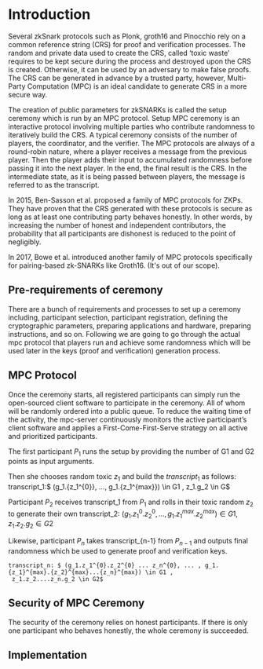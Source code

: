 
# Introduction
 Several zkSnark protocols such as Plonk, groth16 and Pinocchio rely on a common reference string (CRS) for proof and verification processes. The random and private data used to create the CRS, called ‘toxic waste’ requires to be kept secure during the process and destroyed upon the CRS is created. Otherwise, it can be used by an adversary to make false proofs. The CRS can be generated in advance by a trusted party, however, Multi-Party Computation (MPC) is an ideal candidate to generate CRS in a more secure way. 
 
The creation of public parameters for zkSNARKs is called the setup ceremony which is run by an MPC protocol. 
Setup MPC ceremony is an interactive protocol involving multiple parties who contribute randomness to iteratively build the CRS. A typical ceremony consists of the number of players, the coordinator, and the verifier. The MPC protocols are always of a round-robin nature, where a player receives a  message from the previous player. Then the player adds their input to accumulated randomness before passing it into the next player. In the end, the final result is the CRS. In the intermediate state, as it is being passed between players, the message is referred to as the transcript.

In 2015, Ben-Sasson et al. proposed a family of MPC protocols for ZKPs. They have proven that the CRS generated with these protocols is secure as long as at least one contributing party behaves honestly. 
In other words, by increasing the number of honest and independent contributors, the probability that all participants are dishonest is reduced to the point of negligibly.

In 2017, Bowe et al. introduced another family of MPC protocols specifically for pairing-based zk-SNARKs like Groth16. (It's out of our scope).


## Pre-requirements of ceremony
There are a bunch of requirements and processes to set up a ceremony including, participant selection, participant registration, defining the cryptographic parameters, preparing applications and hardware, preparing instructions, and so on. Following we are going to go through the actual mpc protocol that players run and achieve some randomness which will be used later in the keys (proof and verification) generation process.

## MPC Protocol
Once the ceremony starts,  all registered participants can simply run the open-sourced
client software to participate in the ceremony. All of whom will be randomly ordered into a public queue. To reduce the waiting time of the activity, the mpc-server continuously monitors the active participant’s client software and applies a First-Come-First-Serve strategy on all active and prioritized participants.


The first participant $P_1$ runs the setup by providing the number of G1 and G2 points as input arguments.

Then  she chooses random toxic  $z_1$ and build the  $transcript_1$ as follows: 
   transcript_1:$ (g_1.{z_1^{0}}, ..., g_1.{z_1^{max}}) \in G1 , z_1.g_2 \in G$
   
Participant $P_2$ receives transcript_1 from $P_1$ and rolls in their toxic random $z_2$ to generate their own transcript_2: $(g_1.z_1^{0}.z_2^{0}, ..., g_1.z_1^{max}.z_2^{max}) \in G1, z_1.z_2.g_2 \in G2$

Likewise, participant $P_n$ takes transcript_{n-1} from $P_{n-1}$ and outputs final randomness which be used to generate proof and verification keys. 

    transcript_n: $ (g_1.z_1^{0}.z_2^{0} ... z_n^{0}, ... , g_1.{z_1}^{max}.{z_2}^{max}...{z_n}^{max}) \in G1 , 
     z_1.z_2....z_n.g_2 \in G2$

## Security of  MPC Ceremony
The security of the ceremony relies on honest participants. If there is only one participant who behaves honestly, the whole ceremony is succeeded.

## Implementation

 


